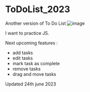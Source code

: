 # ToDoList_2023
Another version of To Do List 
![image](https://github.com/SoniaBisinger/ToDoList_2023/assets/123541521/b3cb24fb-9701-45d4-9cf5-12432f47bf17)

I want to practice JS. 

Next upcoming features : 
- add tasks
- edit tasks
- mark task as complete 
- remove tasks
- drag and move tasks 

Updated 24th june 2023 
